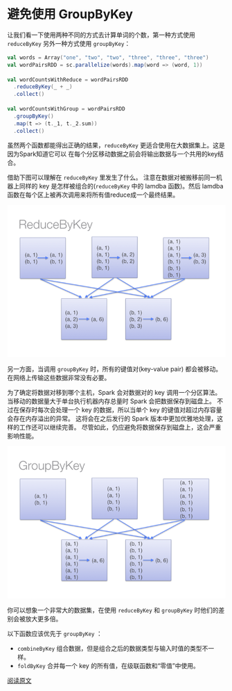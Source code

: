 # 避免使用 GroupByKey

让我们看一下使用两种不同的方式去计算单词的个数，第一种方式使用 `reduceByKey` 另外一种方式使用 `groupByKey`：

```scala
val words = Array("one", "two", "two", "three", "three", "three")
val wordPairsRDD = sc.parallelize(words).map(word => (word, 1))

val wordCountsWithReduce = wordPairsRDD
  .reduceByKey(_ + _)
  .collect()

val wordCountsWithGroup = wordPairsRDD
  .groupByKey()
  .map(t => (t._1, t._2.sum))
  .collect()
```

虽然两个函数都能得出正确的结果，`reduceByKey` 更适合使用在大数据集上。这是因为Spark知道它可以 在每个分区移动数据之前会将输出数据与一个共用的key结合。

借助下图可以理解在 `reduceByKey` 里发生了什么。 注意在数据对被搬移前同一机器上同样的 key 是怎样被组合的(`reduceByKey` 中的 lamdba 函数)。然后 lamdba 函数在每个区上被再次调用来将所有值reduce成一个最终结果。

![](../images/reduce_by.png)

另一方面，当调用 `groupByKey` 时，所有的键值对(key-value pair) 都会被移动。在网络上传输这些数据非常没有必要。

为了确定将数据对移到哪个主机，Spark 会对数据对的 key 调用一个分区算法。
当移动的数据量大于单台执行机器内存总量时 Spark 会把数据保存到磁盘上。
不过在保存时每次会处理一个 key 的数据，所以当单个 key 的键值对超过内存容量会存在内存溢出的异常。 
这将会在之后发行的 Spark 版本中更加优雅地处理，这样的工作还可以继续完善。
尽管如此，仍应避免将数据保存到磁盘上，这会严重影响性能。

![](../images/group_by.png)

你可以想象一个非常大的数据集，在使用 `reduceByKey` 和 `groupByKey` 时他们的差别会被放大更多倍。

以下函数应该优先于 `groupByKey` ：

- `combineByKey` 组合数据，但是组合之后的数据类型与输入时值的类型不一样。
- `foldByKey` 合并每一个 key 的所有值，在级联函数和“零值”中使用。

[阅读原文](http://databricks.gitbooks.io/databricks-spark-knowledge-base/content/best_practices/prefer_reducebykey_over_groupbykey.html)
